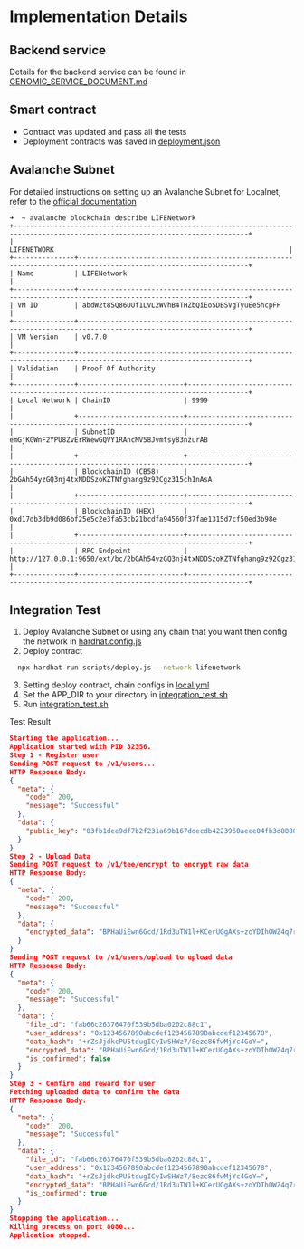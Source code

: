 # Implementation Details

## Backend service
Details for the backend service can be found in [GENOMIC_SERVICE_DOCUMENT.md](GENOMIC_SERVICE_DOCUMENT.md)

## Smart contract
- Contract was updated and pass all the tests
- Deployment contracts was saved in [deployment.json](genomicdao/scripts/deployments/deployments.json)

## Avalanche Subnet
For detailed instructions on setting up an Avalanche Subnet for Localnet, refer to the [official documentation](https://docs.avax.network/avalanche-l1s/build-first-avalanche-l1)
```
➜  ~ avalanche blockchain describe LIFENetwork 
+--------------------------------------------------------------------------------------------------------------------------------+
|                                                           LIFENETWORK                                                          |
+---------------+----------------------------------------------------------------------------------------------------------------+
| Name          | LIFENetwork                                                                                                    |
+---------------+----------------------------------------------------------------------------------------------------------------+
| VM ID         | abdW2t8SQ86UUf1LVL2WVhB4THZbQiEoSDBSVgTyuEe5hcpFH                                                              |
+---------------+----------------------------------------------------------------------------------------------------------------+
| VM Version    | v0.7.0                                                                                                         |
+---------------+----------------------------------------------------------------------------------------------------------------+
| Validation    | Proof Of Authority                                                                                             |
+---------------+--------------------------+-------------------------------------------------------------------------------------+
| Local Network | ChainID                  | 9999                                                                                |
|               +--------------------------+-------------------------------------------------------------------------------------+
|               | SubnetID                 | emGjKGWnF2YPU8ZvErRWewGQVY1RAncMV58Jvmtsy83nzurAB                                   |
|               +--------------------------+-------------------------------------------------------------------------------------+
|               | BlockchainID (CB58)      | 2bGAh54yzGQ3nj4txNDDSzoKZTNfghang9z92Cgz315ch1nAsA                                  |
|               +--------------------------+-------------------------------------------------------------------------------------+
|               | BlockchainID (HEX)       | 0xd17db3db9d086bf25e5c2e3fa53cb21bcdfa94560f37fae1315d7cf50ed3b98e                  |
|               +--------------------------+-------------------------------------------------------------------------------------+
|               | RPC Endpoint             | http://127.0.0.1:9650/ext/bc/2bGAh54yzGQ3nj4txNDDSzoKZTNfghang9z92Cgz315ch1nAsA/rpc |
+---------------+--------------------------+-------------------------------------------------------------------------------------+
```

## Integration Test
1. Deploy Avalanche Subnet or using any chain that you want then config the network in [hardhat.config.js](genomicdao/hardhat.config.js)
2. Deploy contract 
```bash
  npx hardhat run scripts/deploy.js --network lifenetwork
```
3. Setting deploy contract, chain configs in [local.yml](genomic-service/config/local.yml)
4. Set the APP_DIR to your directory in [integration_test.sh](integration_test.sh)
5. Run [integration_test.sh](integration_test.sh)

Test Result 

```json lines
Starting the application...
Application started with PID 32356.
Step 1 - Register user
Sending POST request to /v1/users...
HTTP Response Body:
{
  "meta": {
    "code": 200,
    "message": "Successful"
  },
  "data": {
    "public_key": "03fb1dee9df7b2f231a69b167ddecdb4223960aeee04fb3d80801c89372ff8a6a4"
  }
}
Step 2 - Upload Data
Sending POST request to /v1/tee/encrypt to encrypt raw data
HTTP Response Body:
{
  "meta": {
    "code": 200,
    "message": "Successful"
  },
  "data": {
    "encrypted_data": "BPHaUiEwn6Gcd/1Rd3uTW1l+KCerUGgAXs+zoYDIhOWZ4q7rw1kdRtauu0+jeMeOg+saa7sN8GbKnu6vE9/XBWUQmxDpDR0kvnIxds/2WvTL/XsIxuX9BcuuZz0wkc5zHy72VK96EfP+x/GfNAbjQ9BXWiUO+5ob6w=="
  }
}
Sending POST request to /v1/users/upload to upload data
HTTP Response Body:
{
  "meta": {
    "code": 200,
    "message": "Successful"
  },
  "data": {
    "file_id": "fab66c26376470f539b5dba0202c88c1",
    "user_address": "0x1234567890abcdef1234567890abcdef12345678",
    "data_hash": "+rZsJjdkcPU5tdugICyIwSHWz7/8ezc86fwMjYc4GoY=",
    "encrypted_data": "BPHaUiEwn6Gcd/1Rd3uTW1l+KCerUGgAXs+zoYDIhOWZ4q7rw1kdRtauu0+jeMeOg+saa7sN8GbKnu6vE9/XBWUQmxDpDR0kvnIxds/2WvTL/XsIxuX9BcuuZz0wkc5zHy72VK96EfP+x/GfNAbjQ9BXWiUO+5ob6w==",
    "is_confirmed": false
  }
}
Step 3 - Confirm and reward for user
Fetching uploaded data to confirm the data
HTTP Response Body:
{
  "meta": {
    "code": 200,
    "message": "Successful"
  },
  "data": {
    "file_id": "fab66c26376470f539b5dba0202c88c1",
    "user_address": "0x1234567890abcdef1234567890abcdef12345678",
    "data_hash": "+rZsJjdkcPU5tdugICyIwSHWz7/8ezc86fwMjYc4GoY=",
    "encrypted_data": "BPHaUiEwn6Gcd/1Rd3uTW1l+KCerUGgAXs+zoYDIhOWZ4q7rw1kdRtauu0+jeMeOg+saa7sN8GbKnu6vE9/XBWUQmxDpDR0kvnIxds/2WvTL/XsIxuX9BcuuZz0wkc5zHy72VK96EfP+x/GfNAbjQ9BXWiUO+5ob6w==",
    "is_confirmed": true
  }
}
Stopping the application...
Killing process on port 8080...
Application stopped.


```